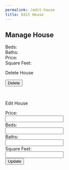 ```yaml
---
permalink: /edit-house
title: Edit House
---
```


<html>

<head>

  <style>
    .darkmode {
      background: #252525;
      color: #ffffff;
    }

    .lightmode {
      background: #ffffff;
      color: #000000;
    }
  </style>
  <link id="theme-style" rel="stylesheet" type="text/css" href="assets/css/style.css">
</head>

<body>
  <h2 id = "houseHeader">Manage House</h2>
<label id="currbeds">Beds:</label><br>
<label id="currbaths">Baths:</label><br>
<label id="currprice">Price:</label><br>
<label id="currsqfeet">Square Feet:</label><br>
  <form id="deleteForm">
    <p>Delete House</p>
    <button type="button" id="deleteButton">Delete</button>
  </form>
  <br>

  <form id="editForm">
    <p>Edit House</p>
    <label for="price">Price:</label><br>
    <input type="price" id="price" name= "price"><br>
    <label for="beds">Beds:</label><br>
    <input type="text" id="beds" name="beds"><br>
    <label for="baths">Baths:</label><br>
    <input type="text" id="baths" name="baths"><br>
    <label for="sqfeet">Square Feet:</label><br>
    <input type="text" id="sqfeet" name="sqfeet"><br>
    <button type="button" id="editButton">Update</button>
  </form>
  <div id="result"></div>
  <br>
  
  <script>
    document.getElementById('deleteButton').addEventListener('click', function () {
      var url = `http://localhost:8086/api/house/`
      var authBody = window.localStorage.getItem('userBody');
      const params = new URLSearchParams(window.location.search)
      var address = params.get("address")
      console.log(address)

      var body = {
        address: address,
      };
      var options = {
        method: 'DELETE',
        //mode: 'no-cors',
        cache: 'default',
        credentials: 'include',
        headers: {
          'Content-Type': 'application/json'
        },
        body: JSON.stringify(body)
      };
      var resultContainer = document.getElementById("result");
      fetch(url, options)
        .then(response => response.json())
        .then(data => {
          console.log(data);
          resultContainer.innerHTML = JSON.stringify(data);
        });
    });
    document.getElementById('editButton').addEventListener('click', function () {
        var url = `http://localhost:8086/api/house/`
        var authBody = window.localStorage.getItem('userBody');
        const params = new URLSearchParams(window.location.search)
        var address = params.get("address")
        var price = document.getElementById('price').value;
        var beds = document.getElementById('beds').value;
        var baths = document.getElementById('baths').value;
        var sqft = document.getElementById('sqfeet').value;

        if(sqft == null){
            sqft = '';
        }
        if(price == null){
            price = '';
        }
        if(beds == null){
            beds = '';
        }
        if(baths == null){
            baths = '';
        }
      var body = {
        address:address,
        price:price,
        beds:beds,
        baths:baths,
        sqft:sqft
      };
      var options = {
        method: 'PUT',
        //mode: 'cors',
        cache: 'no-cache',
        credentials: 'include',
        headers: {
          'Content-Type': 'application/json'
        },
        body: JSON.stringify(body)
      };
      var resultContainer = document.getElementById("result");
      fetch(url, options)
        .then(response => response.json())
        .then(data => {
          console.log(data);
          resultContainer.innerHTML = JSON.stringify(data);
        });
    });

  </script>
  <script>
    var darkMode = false;
    window.onload = function () {
      var themeStyle = document.getElementById('theme-style');
      var body = document.body;
      var storedTheme = localStorage.getItem('theme');
      if (storedTheme === 'dark') {
        themeStyle.href = "assets/css/dark.css";
        body.classList.remove('lightmode');
        body.classList.add('darkmode');
      } else {
        themeStyle.href = "assets/css/style.css";
        body.classList.remove('darkmode');
        body.classList.add('lightmode');
      }
    }
    var params = new URLSearchParams(window.location.search)
    var address = params.get("address")
    var baths = params.get("baths")
    var beds = params.get("beds")
    var price = params.get("price")
    var sqfeet = params.get("sqfeet")
    document.getElementById('houseHeader').textContent = "Manage " + address;
    document.getElementById('currbaths').textContent = "Current Baths: " + baths;
    document.getElementById('currbeds').textContent = "Current Beds: " + beds;
    document.getElementById('currprice').textContent = "Current Price: " + price;
    document.getElementById('currsqfeet').textContent = "Current Square Feet: " + sqfeet;
  </script>
</body>

</html>